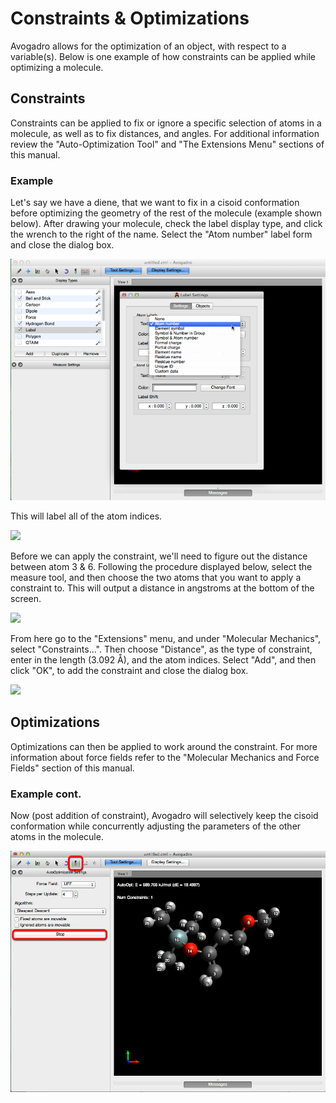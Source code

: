 # Constraints & Optimizations

Avogadro allows for the optimization of an object, with respect to a variable(s). Below is one example of how constraints can be applied while optimizing a molecule.

## Constraints

Constraints can be applied to fix or ignore a specific selection of atoms in a molecule, as well as to fix distances, and angles. For additional information review the "Auto-Optimization Tool" and "The Extensions Menu" sections of this manual.

### Example

Let's say we have a diene, that we want to fix in a cisoid conformation before optimizing the geometry of the rest of the molecule (example shown below). After drawing your molecule, check the label display type, and click the wrench to the right of the name. Select the "Atom number" label form and close the dialog box.

![Example][1]

[1]: images/3-constraints/example.png

This will label all of the atom indices.

![][2]

[2]: images/3-constraints/ea226845-9a4e-4337-ae5d-a140f87e011a.png

Before we can apply the constraint, we'll need to figure out the distance between atom 3 & 6. Following the procedure displayed below, select the measure tool, and then choose the two atoms that you want to apply a constraint to. This will output a distance in angstroms at the bottom of the screen.

![][3]

[3]: images/3-constraints/f1ae790e-fbf9-4ec6-87fc-4b9e3e2fa5c4.png

From here go to the "Extensions" menu, and under "Molecular Mechanics", select "Constraints...". Then choose "Distance", as the type of constraint, enter in the length (3.092 Å), and the atom indices. Select "Add", and then click "OK", to add the constraint and close the dialog box.

![][4]

[4]: images/3-constraints/8fe5bffa-08e8-4e89-ba20-0eec78dc4623.png

## Optimizations

Optimizations can then be applied to work around the constraint. For more information about force fields refer to the "Molecular Mechanics and Force Fields" section of this manual.

### Example cont.

Now (post addition of constraint), Avogadro will selectively keep the cisoid conformation while concurrently adjusting the parameters of the other atoms in the molecule.

![Example cont.][5]

[5]: images/3-constraints/example-cont.png
